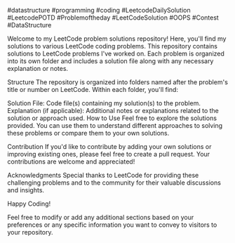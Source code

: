 #datastructure #programming  #coding  #LeetcodeDailySolution #LeetcodePOTD #Problemoftheday #LeetCodeSolution #OOPS #Contest #DataStructure

Welcome to my LeetCode problem solutions repository! Here, you'll find my solutions to various LeetCode coding problems.
This repository contains solutions to LeetCode problems I've worked on. Each problem is organized into its own folder and includes a solution file along with any necessary explanation or notes.

Structure
The repository is organized into folders named after the problem's title or number on LeetCode. Within each folder, you'll find:

Solution File: Code file(s) containing my solution(s) to the problem.
Explanation (if applicable): Additional notes or explanations related to the solution or approach used.
How to Use
Feel free to explore the solutions provided. You can use them to understand different approaches to solving these problems or compare them to your own solutions.

Contribution
If you'd like to contribute by adding your own solutions or improving existing ones, please feel free to create a pull request. Your contributions are welcome and appreciated!

Acknowledgments
Special thanks to LeetCode for providing these challenging problems and to the community for their valuable discussions and insights.

Happy Coding!

Feel free to modify or add any additional sections based on your preferences or any specific information you want to convey to visitors to your repository.

